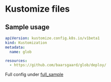 # Kustomize files

## Sample usage

```yaml
apiVersion: kustomize.config.k8s.io/v1beta1
kind: Kustomization
metadata:
  name: glob

resources:
  - https://github.com/baarsgaard/glob/deploy/
```

Full config under [full_sample](./full_sample)
